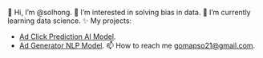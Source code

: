 👋 Hi, I’m @solhong. 
👀 I’m interested in solving bias in data. 
🌱 I’m currently learning data science. 
✨ My projects:  
- [Ad Click Prediction AI Model](https://github.com/solhong/solhong/blob/main/clickpredictionAI.md).  
- [Ad Generator NLP Model](https://github.com/solhong/solhong/blob/main/adgenerator.md). 
📫 How to reach me gomapso21@gmail.com. 

<!---
solhong/solhong is a ✨ special ✨ repository because its `README.md` (this file) appears on your GitHub profile.
You can click the Preview link to take a look at your changes.
--->
